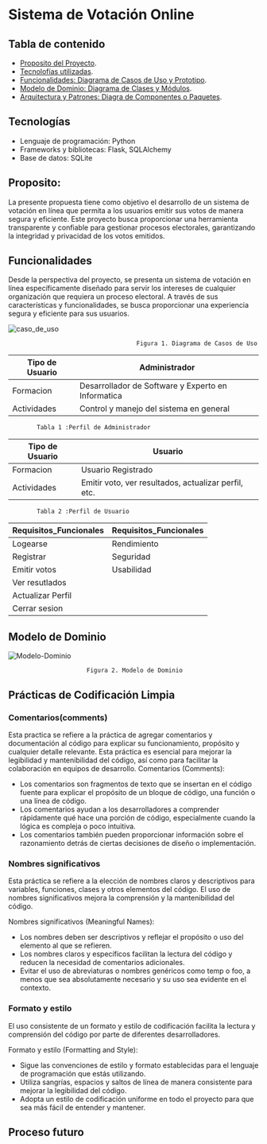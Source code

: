 # Sistema de Votación Online


## Tabla de contenido
  - [Proposito del Proyecto](#Proposito).
  - [Tecnolofías utilizadas](#Tecnologías).
  - [Funcionalidades: Diagrama de Casos de Uso y Prototipo](#Funcionalidades).
  - [Modelo de Dominio: Diagrama de Clases y Módulos](#Modelo-de-Dominio).
  - [Arquitectura y Patrones: Diagra de Componentes o Paquetes](#Arquitectura-y-Patrones).


## Tecnologías 
* Lenguaje de programación: Python
* Frameworks y bibliotecas: Flask, SQLAlchemy
* Base de datos: SQLite

## Proposito: 
La presente propuesta tiene como objetivo el desarrollo de un sistema de votación en línea que permita a los usuarios emitir sus votos de manera segura y eficiente. Este proyecto busca proporcionar una herramienta transparente y confiable para gestionar procesos electorales, garantizando la integridad y privacidad de los votos emitidos.

## Funcionalidades
Desde la perspectiva del proyecto, se presenta un sistema de votación en línea específicamente diseñado para servir los intereses de cualquier organización que requiera un proceso electoral. A través de sus características y funcionalidades, se busca proporcionar una experiencia segura y eficiente para sus usuarios.

![caso_de_uso](https://github.com/ANTHONYCCOLQUE/-I.SoftwareFinalProject-VotacionOnline/assets/104391632/a143d6b4-2890-43a5-9ce5-bd95b9a3b7e4)
                                                                                    
                                        Figura 1. Diagrama de Casos de Uso


| Tipo de Usuario   | Administrador                          | 
|-------------------|------------------------------------|
| Formacion     | Desarrollador de Software y Experto en Informatica |
| Actividades     | Control y manejo del sistema en general |

            Tabla 1 :Perfil de Administrador




| Tipo de Usuario   | Usuario                          | 
|-------------------|------------------------------------|
| Formacion     | Usuario Registrado |
| Actividades     | Emitir voto, ver resultados, actualizar perfil, etc.|

            Tabla 2 :Perfil de Usuario

| Requisitos_Funcionales | Requisitos_Funcionales |
|------------------------|------------------------|
|  Logearse              |	Rendimiento       |
|  Registrar             |	Seguridad         |
|  Emitir votos          |	Usabilidad        |
|  Ver resutlados        |	                  |
|  Actualizar Perfil     |	                  |
|  Cerrar sesion         |	                  |



## Modelo de Dominio


![Modelo-Dominio](https://github.com/ANTHONYCCOLQUE/-I.SoftwareFinalProject-VotacionOnline/assets/104391632/0bd10eb7-6c61-4ae8-8369-bf86e8ffe4c2)

                          Figura 2. Modelo de Dominio

## Prácticas de Codificación Limpia
### Comentarios(comments)
Esta practica se refiere a la práctica de agregar comentarios y documentación al código para explicar su funcionamiento, propósito y cualquier detalle relevante. Esta práctica es esencial para mejorar la legibilidad y mantenibilidad del código, así como para facilitar la colaboración en equipos de desarrollo.
Comentarios (Comments):
- Los comentarios son fragmentos de texto que se insertan en el código fuente para explicar el propósito de un bloque de código, una función o una línea de código.
- Los comentarios ayudan a los desarrolladores a comprender rápidamente qué hace una porción de código, especialmente cuando la lógica es compleja o poco intuitiva.
- Los comentarios también pueden proporcionar información sobre el razonamiento detrás de ciertas decisiones de diseño o implementación.

### Nombres significativos
Esta práctica se refiere a la elección de nombres claros y descriptivos para variables, funciones, clases y otros elementos del código. El uso de nombres significativos mejora la comprensión y la mantenibilidad del código.

Nombres significativos (Meaningful Names):
- Los nombres deben ser descriptivos y reflejar el propósito o uso del elemento al que se refieren.
- Los nombres claros y específicos facilitan la lectura del código y reducen la necesidad de comentarios adicionales.
- Evitar el uso de abreviaturas o nombres genéricos como temp o foo, a menos que sea absolutamente necesario y su uso sea evidente en el contexto.

### Formato y estilo
El uso consistente de un formato y estilo de codificación facilita la lectura y comprensión del código por parte de diferentes desarrolladores.

Formato y estilo (Formatting and Style):
- Sigue las convenciones de estilo y formato establecidas para el lenguaje de programación que estás utilizando.
- Utiliza sangrías, espacios y saltos de línea de manera consistente para mejorar la legibilidad del código.
- Adopta un estilo de codificación uniforme en todo el proyecto para que sea más fácil de entender y mantener.
## Proceso futuro
